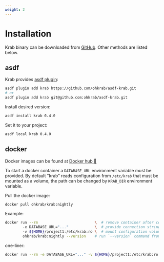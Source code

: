 ```yaml
---
weight: 2
---
```


# Installation

Krab binary can be downloaded from [GitHub](https://github.com/ohkrab/krab/releases). Other methods are listed below.

## asdf

Krab provides [asdf plugin](https://github.com/ohkrab/asdf-krab):

```sh
asdf plugin add krab https://github.com/ohkrab/asdf-krab.git
# or
asdf plugin add krab git@github.com:ohkrab/asdf-krab.git
```

Install desired version:

```sh
asdf install krab 0.4.0
```

Set it to your project:

```sh
asdf local krab 0.4.0
```

## docker 

Docker images can be found at [Docker hub 🐋](https://hub.docker.com/orgs/ohkrab/repositories)

To start a docker container a `DATABASE_URL` environment variable must be provided.
By default "krab" reads configuration from `/etc/krab` that must be mounted as a volume,
the path can be changed by `KRAB_DIR` environment variable.

Pull the docker image:
```sh
docker pull ohkrab/krab:nightly
```

Example:

```sh
docker run --rm                          \  # remove container after command execution
        -e DATABASE_URL="..."            \  # provide connection string
        -v ${HOME}/project1:/etc/krab:ro \  # mount configuration volume
        ohkrab/krab:nightly --version    # run `--version` command from `qbart/krab:latest`
```

one-liner:

```sh
docker run --rm -e DATABASE_URL="..." -v ${HOME}/project1:/etc/krab:ro ohkrab/krab:nightly --version 
```


